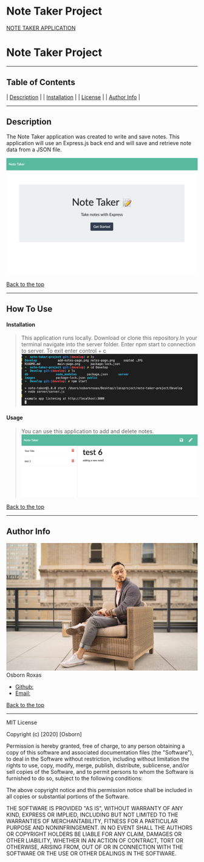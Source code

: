 # Note Taker Project

[NOTE TAKER APPLICATION](./Readme.md)

  
# **Note Taker Project**


---

## Table of Contents 

| [Description](#description) |
| [Installation](#installation) |
| [License](#license) |
| [Author Info](#author-info) |


---

## Description 
The Note Taker application was created to write and save notes. This application will use an Express.js back end and will save and retrieve note data from a JSON file.


![ReadMe Image](https://github.com/osbornroxas02/note-taker-project/blob/master/main-page.png)



[Back to the top](#table-of-contents)

---

## How To Use

#### Installation
> This application runs locally. Download or clone this repository.In your terminal navigate into the server folder. Enter npm start to connection to server. To exit enter control + c
![ReadMe Image](https://github.com/osbornroxas02/note-taker-project/blob/master/Screen%20Shot%202020-08-11%20at%2010.53.25%20PM.png)

#### Usage 
> You can use this application to add and delete notes.
![ReadMe Image](https://github.com/osbornroxas02/note-taker-project/blob/master/notes-page.png)


[Back to the top](#table-of-contents)

---

## Author Info

![ReadMe Image](https://github.com/osbornroxas02/note-taker-project/blob/master/seated%20.JPG)
Osborn Roxas

- [Github:](https://github.com/osbornroxas02/note-taker-project)
- [Email:](https://OSBORNROXAS02@GMAIL.COM)


[Back to the top](#table-of-contents)

---

MIT License

Copyright (c) [2020] [Osborn]

Permission is hereby granted, free of charge, to any person obtaining a copy
of this software and associated documentation files (the "Software"), to deal
in the Software without restriction, including without limitation the rights
to use, copy, modify, merge, publish, distribute, sublicense, and/or sell
copies of the Software, and to permit persons to whom the Software is
furnished to do so, subject to the following conditions:

The above copyright notice and this permission notice shall be included in all
copies or substantial portions of the Software.

THE SOFTWARE IS PROVIDED "AS IS", WITHOUT WARRANTY OF ANY KIND, EXPRESS OR
IMPLIED, INCLUDING BUT NOT LIMITED TO THE WARRANTIES OF MERCHANTABILITY,
FITNESS FOR A PARTICULAR PURPOSE AND NONINFRINGEMENT. IN NO EVENT SHALL THE
AUTHORS OR COPYRIGHT HOLDERS BE LIABLE FOR ANY CLAIM, DAMAGES OR OTHER
LIABILITY, WHETHER IN AN ACTION OF CONTRACT, TORT OR OTHERWISE, ARISING FROM,
OUT OF OR IN CONNECTION WITH THE SOFTWARE OR THE USE OR OTHER DEALINGS IN THE
SOFTWARE.
